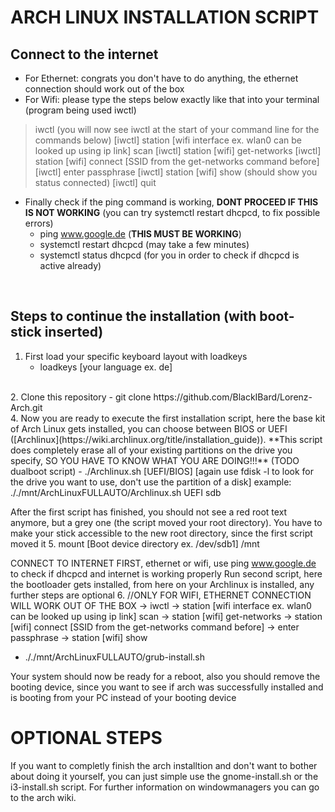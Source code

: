 # ARCH LINUX INSTALLATION SCRIPT

## Connect to the internet


- For Ethernet: congrats you don't have to do anything, the ethernet connection should work out of the box
- For Wifi: please type the steps below exactly like that into your terminal (program being used iwctl)
> iwctl (you will now see iwctl at the start of your command line for the commands below)
> [iwctl] station [wifi interface ex. wlan0 can be looked up using ip link] scan 
> [iwctl] station [wifi] get-networks 
> [iwctl] station [wifi] connect [SSID from the get-networks command before] 
> [iwctl] enter passphrase
> [iwctl] station [wifi] show (should show you status connected)
> [iwctl] quit

- Finally check if the ping command is working, **DONT PROCEED IF THIS IS NOT WORKING**
  (you can try systemctl restart dhcpcd, to fix possible errors)
    - ping www.google.de (**THIS MUST BE WORKING**)
    - systemctl restart dhcpcd (may take a few minutes)
    - systemctl status dhcpcd (for you in order to check if dhcpcd is active already)
<br>

## Steps to continue the installation (with boot-stick inserted)


1. First load your specific keyboard layout with loadkeys
    - loadkeys [your language ex. de]
<br>
2. Clone this repository
    - git clone https://github.com/BlackIBard/Lorenz-Arch.git
<br>
4. Now you are ready to execute the first installation script, here the base kit of Arch Linux gets installed, you can choose between BIOS or UEFI ([Archlinux](https://wiki.archlinux.org/title/installation_guide)).
**This script does completely erase all of your existing partitions on the drive you specify, SO YOU HAVE TO KNOW WHAT YOU ARE DOING!!!** 
(TODO dualboot script) 
    - ./Archlinux.sh [UEFI/BIOS] [again use fdisk -l to look for the drive you want to use, don't use the partition of a disk]
    example: ././mnt/ArchLinuxFULLAUTO/Archlinux.sh UEFI sdb

After the first script has finished, you should not see a red root text anymore, but a grey one (the script moved your root directory). 
You have to make your stick accessible to the new root directory, since the first script moved it
5. mount [Boot device directory ex. /dev/sdb1] /mnt

CONNECT TO INTERNET FIRST, ethernet or wifi, use ping www.google.de to check if dhcpcd and internet is working properly
Run second script, here the bootloader gets installed, from here on your Archlinux is installed, any further steps are optional
6. //ONLY FOR WIFI, ETHERNET CONNECTION WILL WORK OUT OF THE BOX
	-> iwctl 
	-> station [wifi interface ex. wlan0 can be looked up using ip link] scan 
	-> station [wifi] get-networks 
	-> station [wifi] connect [SSID from the get-networks command before] 
	-> enter passphrase
	-> station [wifi] show
  - ././mnt/ArchLinuxFULLAUTO/grub-install.sh

Your system should now be ready for a reboot, also you should remove the booting device, since you want to see if arch was successfully installed and is booting from your PC instead of your booting device

OPTIONAL STEPS
==

If you want to completly finish the arch installtion and don't want to bother about doing it yourself, you can just simple use the gnome-install.sh or the i3-install.sh script.
For further information on windowmanagers you can go to the arch wiki.
